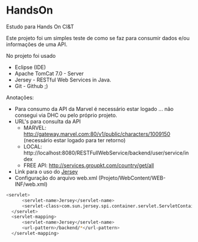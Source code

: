 # HandsOn
Estudo para Hands On CI&amp;T

Este projeto foi um simples teste de como se faz para consumir dados e/ou informações de uma API.

No projeto foi usado
 * Eclipse (IDE)
 * Apache TomCat 7.0 - Server
 * Jersey - RESTful Web Services in Java.
 * Git - Github ;)

Anotações:
 - Para consumo da API da Marvel é necessário estar logado ... não consegui via DHC ou pelo próprio projeto.
 - URL's para consulta da API
   - MARVEL:   http://gateway.marvel.com:80/v1/public/characters/1009150 (necessário estar logado para ter retorno)
   - LOCAL:    http://localhost:8080/RESTFullWebService/backend/user/service/index
   - FREE API: http://services.groupkt.com/country/get/all 
 - Link para o uso do [Jersey] 
 - Configuração do arquivo web.xml (Projeto/WebContent/WEB-INF/web.xml)
 
```sh
<servlet>
      <servlet-name>Jersey</servlet-name>
      <servlet-class>com.sun.jersey.spi.container.servlet.ServletContainer</servlet-class>
  </servlet>
  <servlet-mapping>
      <servlet-name>Jersey</servlet-name>
      <url-pattern>/backend/*</url-pattern>
  </servlet-mapping>
```
 [Jersey]: <https://jersey.java.net/download.html>
